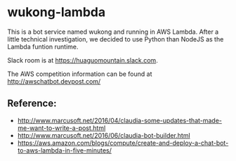 # wukong-lambda

This is a bot service named wukong and running in AWS Lambda. After a little technical investigation, we decided to use Python than NodeJS as the Lambda funtion runtime.


Slack room is at https://huaguomountain.slack.com. 


The AWS competition information can be found at http://awschatbot.devpost.com/


## Reference:
* http://www.marcusoft.net/2016/04/claudia-some-updates-that-made-me-want-to-write-a-post.html
* http://www.marcusoft.net/2016/06/claudia-bot-builder.html
* https://aws.amazon.com/blogs/compute/create-and-deploy-a-chat-bot-to-aws-lambda-in-five-minutes/
